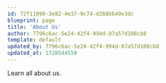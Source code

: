 ```yaml
---
id: 72f11098-3e82-4e37-9c74-d2886649e3dc
blueprint: page
title: 'About Us'
author: 7796c6ac-5e24-42f4-994d-87a57d108cb8
template: default
updated_by: 7796c6ac-5e24-42f4-994d-87a57d108cb8
updated_at: 1720544559
---
```

Learn all about us.